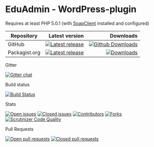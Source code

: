 # EduAdmin - WordPress-plugin

Requires at least PHP 5.0.1 (with [SoapClient](http://php.net/manual/en/book.soap.php) installed and configured)

| Repository | Latest version | Downloads |
| ---------- | --------------: | ---------: |
| GitHub     | [![Latest release](https://img.shields.io/github/release/multinetinteractive/eduadmin-wordpress.svg)](https://github.com/MultinetInteractive/EduAdmin-WordPress/releases/latest) | [![Github Downloads](https://img.shields.io/github/downloads/multinetinteractive/eduadmin-wordpress/total.svg?style=flat-square)](https://github.com/MultinetInteractive/EduAdmin-WordPress/releases/latest) |
| Packagist.org | [![Latest release](https://img.shields.io/packagist/v/multinetinteractive/eduadmin-wordpress.svg)](https://packagist.org/packages/multinetinteractive/eduadmin-wordpress) | [![Downloads](https://img.shields.io/packagist/dt/multinetinteractive/eduadmin-wordpress.svg)](https://packagist.org/packages/multinetinteractive/eduadmin-wordpress) |

Gitter

[![Gitter chat](https://badges.gitter.im/MultinetInteractive/EduAdmin-WordPress.png)](https://gitter.im/MultinetInteractive/EduAdmin-WordPress)

Build status

[![Build Status](https://travis-ci.org/MultinetInteractive/EduAdmin-WordPress.svg?branch=master)](https://travis-ci.org/MultinetInteractive/EduAdmin-WordPress)

Stats

[![Open issues](https://img.shields.io/github/issues/multinetinteractive/eduadmin-wordpress.svg)](https://github.com/MultinetInteractive/EduAdmin-WordPress/issues)
[![Closed issues](https://img.shields.io/github/issues-closed/multinetinteractive/eduadmin-wordpress.svg)](https://github.com/MultinetInteractive/EduAdmin-WordPress/issues?q=is%3Aissue+is%3Aclosed)
[![Contributors](https://img.shields.io/github/contributors/multinetinteractive/eduadmin-wordpress.svg)](https://github.com/MultinetInteractive/EduAdmin-WordPress/graphs/contributors)
[![Forks](https://img.shields.io/github/forks/multinetinteractive/eduadmin-wordpress.svg)](https://github.com/MultinetInteractive/EduAdmin-WordPress/network)
[![Scrutinizer Code Quality](https://scrutinizer-ci.com/g/MultinetInteractive/EduAdmin-WordPress/badges/quality-score.png?b=master)](https://scrutinizer-ci.com/g/MultinetInteractive/EduAdmin-WordPress/?branch=master)


Pull Requests


[![Open pull requests](https://img.shields.io/github/issues-pr/multinetinteractive/eduadmin-wordpress.svg)](https://github.com/MultinetInteractive/EduAdmin-WordPress/pulls)
[![Closed pull requests](https://img.shields.io/github/issues-pr-closed/multinetinteractive/eduadmin-wordpress.svg)](https://github.com/MultinetInteractive/EduAdmin-WordPress/pulls?q=is%3Apr+is%3Aclosed)